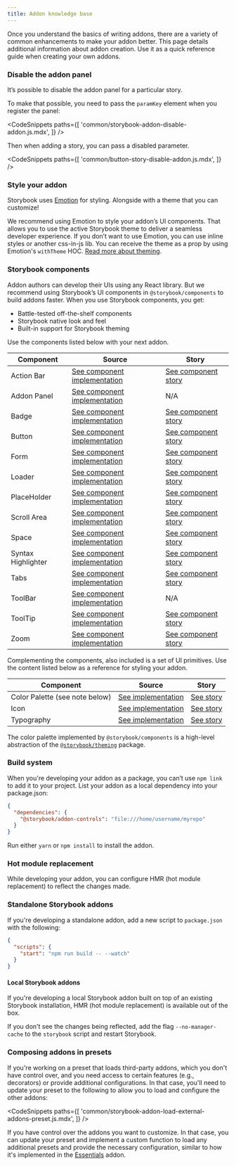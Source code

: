```yaml
---
title: Addon knowledge base
---
```


Once you understand the basics of writing addons, there are a variety of common enhancements to make your addon better. This page details additional information about addon creation. Use it as a quick reference guide when creating your own addons.

### Disable the addon panel

It’s possible to disable the addon panel for a particular story.

To make that possible, you need to pass the `paramKey` element when you register the panel:

<!-- prettier-ignore-start -->

<CodeSnippets
  paths={[
    'common/storybook-addon-disable-addon.js.mdx',
  ]}
/>

<!-- prettier-ignore-end -->

Then when adding a story, you can pass a disabled parameter.

<!-- prettier-ignore-start -->

<CodeSnippets
  paths={[
    'common/button-story-disable-addon.js.mdx',
  ]}
/>

<!-- prettier-ignore-end -->

### Style your addon

Storybook uses [Emotion](https://emotion.sh/docs/introduction) for styling. Alongside with a theme that you can customize!

We recommend using Emotion to style your addon’s UI components. That allows you to use the active Storybook theme to deliver a seamless developer experience.
If you don’t want to use Emotion, you can use inline styles or another css-in-js lib. You can receive the theme as a prop by using Emotion's `withTheme` HOC. [Read more about theming](../configure/theming.md).

### Storybook components

Addon authors can develop their UIs using any React library. But we recommend using Storybook’s UI components in `@storybook/components` to build addons faster. When you use Storybook components, you get:

- Battle-tested off-the-shelf components
- Storybook native look and feel
- Built-in support for Storybook theming

Use the components listed below with your next addon.

| Component          | Source                                                                                                                                            | Story                                                                                                                          |
| ------------------ | ------------------------------------------------------------------------------------------------------------------------------------------------- | ------------------------------------------------------------------------------------------------------------------------------ |
| Action Bar         | [See component implementation](https://github.com/storybookjs/storybook/blob/main/code/ui/components/src/ActionBar/ActionBar.tsx)                 | [See component story](https://main--5a375b97f4b14f0020b0cda3.chromatic.com/?path=/story/basics-actionbar--single-item)         |
| Addon Panel        | [See component implementation](https://github.com/storybookjs/storybook/blob/main/code/ui/components/src/addon-panel/addon-panel.tsx)             | N/A                                                                                                                            |
| Badge              | [See component implementation](https://github.com/storybookjs/storybook/blob/main/code/ui/components/src/Badge/Badge.tsx)                         | [See component story](https://main--5a375b97f4b14f0020b0cda3.chromatic.com/?path=/story/basics-badge--all-badges)              |
| Button             | [See component implementation](https://github.com/storybookjs/storybook/blob/main/code/ui/components/src/Button/Button.tsx)                       | [See component story](https://main--5a375b97f4b14f0020b0cda3.chromatic.com/?path=/story/basics-button--all-buttons)            |
| Form               | [See component implementation](https://github.com/storybookjs/storybook/blob/main/code/ui/components/src/form/index.tsx)                          | [See component story](https://main--5a375b97f4b14f0020b0cda3.chromatic.com/?path=/story/basics-form-button--sizes)             |
| Loader             | [See component implementation](https://github.com/storybookjs/storybook/blob/main/code/ui/components/src/Loader/Loader.tsx)                       | [See component story](https://main--5a375b97f4b14f0020b0cda3.chromatic.com/?path=/story/basics-loader--progress-bar)           |
| PlaceHolder        | [See component implementation](https://github.com/storybookjs/storybook/blob/main/code/ui/components/src/placeholder/placeholder.tsx)             | [See component story](https://main--5a375b97f4b14f0020b0cda3.chromatic.com/?path=/story/basics-placeholder--single-child)      |
| Scroll Area        | [See component implementation](https://github.com/storybookjs/storybook/blob/main/code/ui/components/src/ScrollArea/ScrollArea.tsx)               | [See component story](https://main--5a375b97f4b14f0020b0cda3.chromatic.com/?path=/story/basics-scrollarea--vertical)           |
| Space              | [See component implementation](https://github.com/storybookjs/storybook/blob/main/code/ui/components/src/spaced/Spaced.tsx)                       | [See component story](https://main--5a375b97f4b14f0020b0cda3.chromatic.com/?path=/story/basics-spaced--row)                    |
| Syntax Highlighter | [See component implementation](https://github.com/storybookjs/storybook/blob/main/code/ui/components/src/syntaxhighlighter/syntaxhighlighter.tsx) | [See component story](https://main--5a375b97f4b14f0020b0cda3.chromatic.com/?path=/story/basics-syntaxhighlighter--bash)        |
| Tabs               | [See component implementation](https://github.com/storybookjs/storybook/blob/main/code/ui/components/src/tabs/tabs.tsx)                           | [See component story](https://main--5a375b97f4b14f0020b0cda3.chromatic.com/?path=/story/basics-tabs--stateful-static)          |
| ToolBar            | [See component implementation](https://github.com/storybookjs/storybook/blob/main/code/ui/components/src/bar/bar.tsx)                             | N/A                                                                                                                            |
| ToolTip            | [See component implementation](https://github.com/storybookjs/storybook/blob/main/code/ui/components/src/tooltip/Tooltip.tsx)                     | [See component story](https://main--5a375b97f4b14f0020b0cda3.chromatic.com/?path=/story/basics-tooltip-tooltip--basic-default) |
| Zoom               | [See component implementation](https://github.com/storybookjs/storybook/blob/main/code/ui/components/src/Zoom/Zoom.tsx)                           | [See component story](https://main--5a375b97f4b14f0020b0cda3.chromatic.com/?path=/story/basics-zoom--element-actual-size)      |

Complementing the components, also included is a set of UI primitives. Use the content listed below as a reference for styling your addon.

| Component                      | Source                                                                                                         | Story                                                                                                    |
| ------------------------------ | -------------------------------------------------------------------------------------------------------------- | -------------------------------------------------------------------------------------------------------- |
| Color Palette (see note below) | [See implementation](https://github.com/storybookjs/storybook/tree/master/code/ui/components/src/Colors)       | [See story](https://main--5a375b97f4b14f0020b0cda3.chromatic.com/?path=/story/basics-colorpalette--page) |
| Icon                           | [See implementation](https://github.com/storybookjs/storybook/blob/main/code/ui/components/src/icon/icons.tsx) | [See story](https://main--5a375b97f4b14f0020b0cda3.chromatic.com/?path=/story/basics-icon--labels)       |
| Typography                     | [See implementation](https://github.com/storybookjs/storybook/tree/master/code/ui/components/src/typography)   | [See story](https://main--5a375b97f4b14f0020b0cda3.chromatic.com/?path=/story/basics-typography--all)    |

<div class="aside">
The color palette implemented by <code>@storybook/components</code> is a high-level abstraction of the <a href="https://github.com/storybookjs/storybook/tree/next/code/lib/theming/src"><code>@storybook/theming</code></a> package.
</div>

### Build system

When you're developing your addon as a package, you can’t use `npm link` to add it to your project. List your addon as a local dependency into your package.json:

```json
{
  "dependencies": {
    "@storybook/addon-controls": "file:///home/username/myrepo"
  }
}
```

<div class="aside">
Run either <code>yarn</code> or <code>npm install</code> to install the addon.
</div>

### Hot module replacement

While developing your addon, you can configure HMR (hot module replacement) to reflect the changes made.

### Standalone Storybook addons

If you're developing a standalone addon, add a new script to `package.json` with the following:

```json
{
  "scripts": {
    "start": "npm run build -- --watch"
  }
}
```

#### Local Storybook addons

If you're developing a local Storybook addon built on top of an existing Storybook installation, HMR (hot module replacement) is available out of the box.

If you don't see the changes being reflected, add the flag `--no-manager-cache` to the `storybook` script and restart Storybook.

### Composing addons in presets

If you're working on a preset that loads third-party addons, which you don't have control over, and you need access to certain features (e.g., decorators) or provide additional configurations. In that case, you'll need to update your preset to the following to allow you to load and configure the other addons:

<!-- prettier-ignore-start -->

<CodeSnippets
  paths={[
    'common/storybook-addon-load-external-addons-preset.js.mdx',
  ]}
/>

<!-- prettier-ignore-end -->

If you have control over the addons you want to customize. In that case, you can update your preset and implement a custom function to load any additional presets and provide the necessary configuration, similar to how it's implemented in the [Essentials](../../addons/essentials/src/index.ts) addon.
